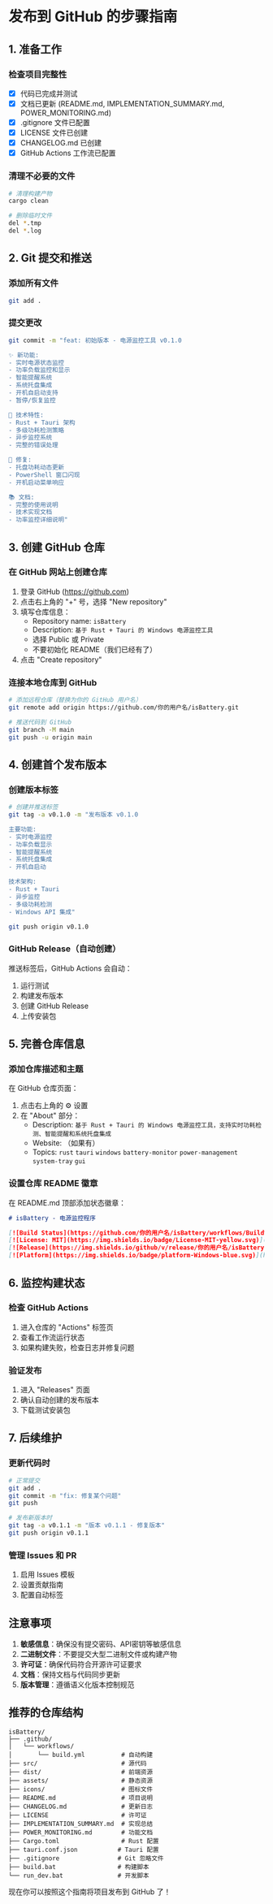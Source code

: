 # 发布到 GitHub 的步骤指南

## 1. 准备工作

### 检查项目完整性
- [x] 代码已完成并测试
- [x] 文档已更新 (README.md, IMPLEMENTATION_SUMMARY.md, POWER_MONITORING.md)
- [x] .gitignore 文件已配置
- [x] LICENSE 文件已创建
- [x] CHANGELOG.md 已创建
- [x] GitHub Actions 工作流已配置

### 清理不必要的文件
```bash
# 清理构建产物
cargo clean

# 删除临时文件
del *.tmp
del *.log
```

## 2. Git 提交和推送

### 添加所有文件
```bash
git add .
```

### 提交更改
```bash
git commit -m "feat: 初始版本 - 电源监控工具 v0.1.0

✨ 新功能:
- 实时电源状态监控
- 功率负载监控和显示  
- 智能提醒系统
- 系统托盘集成
- 开机自启动支持
- 暂停/恢复监控

🔧 技术特性:
- Rust + Tauri 架构
- 多级功耗检测策略
- 异步监控系统
- 完整的错误处理

🐛 修复:
- 托盘功耗动态更新
- PowerShell 窗口闪现
- 开机启动菜单响应

📚 文档:
- 完整的使用说明
- 技术实现文档
- 功率监控详细说明"
```

## 3. 创建 GitHub 仓库

### 在 GitHub 网站上创建仓库
1. 登录 GitHub (https://github.com)
2. 点击右上角的 "+" 号，选择 "New repository"
3. 填写仓库信息：
   - Repository name: `isBattery`
   - Description: `基于 Rust + Tauri 的 Windows 电源监控工具`
   - 选择 Public 或 Private
   - 不要初始化 README（我们已经有了）
4. 点击 "Create repository"

### 连接本地仓库到 GitHub
```bash
# 添加远程仓库（替换为你的 GitHub 用户名）
git remote add origin https://github.com/你的用户名/isBattery.git

# 推送代码到 GitHub
git branch -M main
git push -u origin main
```

## 4. 创建首个发布版本

### 创建版本标签
```bash
# 创建并推送标签
git tag -a v0.1.0 -m "发布版本 v0.1.0

主要功能:
- 实时电源监控
- 功率负载显示
- 智能提醒系统
- 系统托盘集成
- 开机自启动

技术架构:
- Rust + Tauri
- 异步监控
- 多级功耗检测
- Windows API 集成"

git push origin v0.1.0
```

### GitHub Release（自动创建）
推送标签后，GitHub Actions 会自动：
1. 运行测试
2. 构建发布版本
3. 创建 GitHub Release
4. 上传安装包

## 5. 完善仓库信息

### 添加仓库描述和主题
在 GitHub 仓库页面：
1. 点击右上角的 ⚙️ 设置
2. 在 "About" 部分：
   - Description: `基于 Rust + Tauri 的 Windows 电源监控工具，支持实时功耗检测、智能提醒和系统托盘集成`
   - Website: （如果有）
   - Topics: `rust` `tauri` `windows` `battery-monitor` `power-management` `system-tray` `gui`

### 设置仓库 README 徽章
在 README.md 顶部添加状态徽章：

```markdown
# isBattery - 电源监控程序

[![Build Status](https://github.com/你的用户名/isBattery/workflows/Build%20and%20Release/badge.svg)](https://github.com/你的用户名/isBattery/actions)
[![License: MIT](https://img.shields.io/badge/License-MIT-yellow.svg)](https://opensource.org/licenses/MIT)
[![Release](https://img.shields.io/github/v/release/你的用户名/isBattery)](https://github.com/你的用户名/isBattery/releases)
[![Platform](https://img.shields.io/badge/platform-Windows-blue.svg)](https://github.com/你的用户名/isBattery)
```

## 6. 监控构建状态

### 检查 GitHub Actions
1. 进入仓库的 "Actions" 标签页
2. 查看工作流运行状态
3. 如果构建失败，检查日志并修复问题

### 验证发布
1. 进入 "Releases" 页面
2. 确认自动创建的发布版本
3. 下载测试安装包

## 7. 后续维护

### 更新代码时
```bash
# 正常提交
git add .
git commit -m "fix: 修复某个问题"
git push

# 发布新版本时
git tag -a v0.1.1 -m "版本 v0.1.1 - 修复版本"
git push origin v0.1.1
```

### 管理 Issues 和 PR
1. 启用 Issues 模板
2. 设置贡献指南
3. 配置自动标签

## 注意事项

1. **敏感信息**：确保没有提交密码、API密钥等敏感信息
2. **二进制文件**：不要提交大型二进制文件或构建产物
3. **许可证**：确保代码符合开源许可证要求
4. **文档**：保持文档与代码同步更新
5. **版本管理**：遵循语义化版本控制规范

## 推荐的仓库结构

```
isBattery/
├── .github/
│   └── workflows/
│       └── build.yml          # 自动构建
├── src/                       # 源代码
├── dist/                      # 前端资源
├── assets/                    # 静态资源
├── icons/                     # 图标文件
├── README.md                  # 项目说明
├── CHANGELOG.md               # 更新日志
├── LICENSE                    # 许可证
├── IMPLEMENTATION_SUMMARY.md  # 实现总结
├── POWER_MONITORING.md        # 功能文档
├── Cargo.toml                 # Rust 配置
├── tauri.conf.json           # Tauri 配置
├── .gitignore                # Git 忽略文件
├── build.bat                 # 构建脚本
└── run_dev.bat               # 开发脚本
```

现在你可以按照这个指南将项目发布到 GitHub 了！